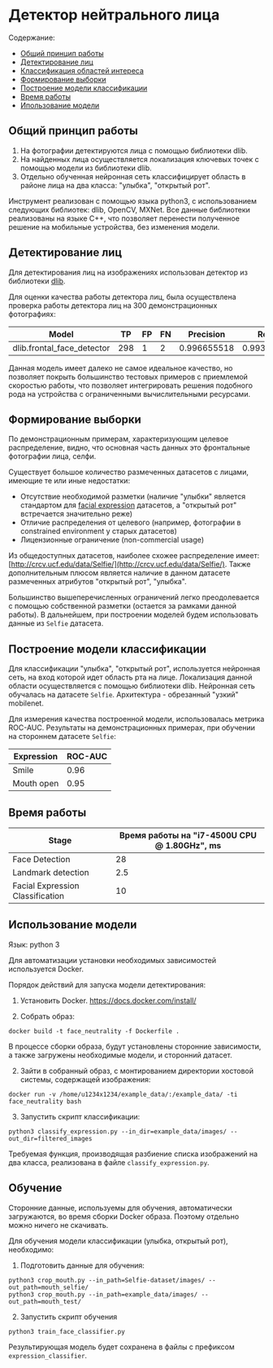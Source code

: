 # Детектор нейтрального лица

Содержание:
* [Общий принцип работы](#общий-принцип-работы)
* [Детектирование лиц](#детектирование-лиц)
* [Классификация областей интереса](#классификация)
* [Формирование выборки](#формирование-выборки)
* [Построение модели классификации](#построение-модели-классификации)
* [Время работы](#время-работы)
* [Ипользование модели](#использование-модели)

## Общий принцип работы

1. На фотографии детектируются лица с помощью библиотеки dlib.
2. На найденных лица осуществляется локализация ключевых точек с помощью модели из библиотеки dlib.
3. Отдельно обученная нейронная сеть классифицирует область в районе лица на два класса: "улыбка", "открытый рот".

Инструмент реализован с помощью языка python3, с использованием следующих библиотек: dlib, OpenCV, MXNet. Все данные библиотеки реализованы на языке C++, что позволяет перенести полученное решение на мобильные устройства, без изменения модели.

## Детектирование лиц

Для детектирования лиц на изображениях использован детектор из библиотеки [dlib](https://github.com/davisking/dlib).

Для оценки качества работы детектора лиц, была осуществлена проверка работы детектора лиц на 300 демонстрационных фотографиях:

| Model | TP | FP | FN | Precision | Recall |
| --- | --- | --- | --- | --- | --- |
| dlib.frontal_face_detector | 298 | 1 | 2 | 0.996655518 | 0.993333333 |

Данная модель имеет далеко не самое идеальное качество, но позволяет покрыть большинство тестовых примеров с приемлемой скоростью работы, что позволяет интегрировать решения подобного рода на устройства с ограниченными вычислительными ресурсами.

## Формирование выборки

По демонстрационным примерам, характеризующим целевое распределение, видно, что основная часть данных это фронтальные фотографии лица, селфи.

Существует большое количество размеченных датасетов с лицами, имеющие те или иные недостатки:
* Отсутствие необходимой разметки (наличие "улыбки" является стандартом для [facial expression](https://www.behance.net/gallery/10675283/Facial-Expression-Public-Databases) датасетов, а "открытый рот" встречается значительно реже)
* Отличие распределения от целевого (например, фотографии в constrained environment у старых датасетов)
* Лицензионные ограничение (non-commercial usage)

Из общедоступных датасетов, наиболее схожее распределение имеет:  
[http://crcv.ucf.edu/data/Selfie/](http://crcv.ucf.edu/data/Selfie/). Также дополнительным плюсом является наличие в данном датасете размеченных атрибутов "открытый рот", "улыбка".

Большинство вышеперечисленных ограничений легко преодолевается с помощью собственной разметки (остается за рамками данной работы).  В дальнейшем, при построении моделей будем использовать данные из `Selfie` датасета.

## Построение модели классификации

Для классификации "улыбка", "открытый рот", используется нейронная сеть, на вход которой идет область рта на лице. Локализация данной области осуществляется с помощью библиотеки dlib. Нейронная сеть обучалась на датасете `Selfie`. Архитектура - обрезанный "узкий" mobilenet.

Для измерения качества построенной модели, использовалась метрика ROC-AUC.
Результаты на демонстрационных примерах, при обучении на стороннем датасете `Selfie`:

| Expression | ROC-AUC
| --- | --- |
| Smile | 0.96
| Mouth open | 0.95 

## Время работы

| Stage | Время работы на "i7-4500U CPU @ 1.80GHz", ms |
| --- | --- |
| Face Detection | 28 |
| Landmark detection | 2.5 |
| Facial Expression Classification | 10 |

## Использование модели

Язык: python 3

Для автоматизации установки необходимых зависимостей используется Docker.

Порядок действий для запуска модели детектирования:

1. Установить Docker. https://docs.docker.com/install/

1. Собрать образ:

```
docker build -t face_neutrality -f Dockerfile .
```

В процессе сборки образа, будут установлены сторонние зависимости, а также загружены необходимые модели, и сторонний датасет.

2. Зайти в собранный образ, с монтированием директории хостовой системы, содержащей изображения:

```
docker run -v /home/u1234x1234/example_data/:/example_data/ -ti face_neutrality bash
```

3. Запустить скрипт классификации:

```
python3 classify_expression.py --in_dir=example_data/images/ --out_dir=filtered_images
```

Требуемая функция, производящая разбиение списка изображений на два класса, реализована в файле `classify_expression.py`.

## Обучение

Сторонние данные, используемы для обучения, автоматически загружаются, во время сборки Docker образа. Поэтому отдельно можно ничего не скачивать.

Для обучения модели классификации (улыбка, открытый рот), необходимо:

1. Подготовить данные для обучения:
```
python3 crop_mouth.py --in_path=Selfie-dataset/images/ --out_path=mouth_selfie/
python3 crop_mouth.py --in_path=example_data/images/ --out_path=mouth_test/
```

2. Запустить скрипт обучения

```
python3 train_face_classifier.py
```

Результирующая модель будет сохранена в файлы с префиксом `expression_classifier`.
